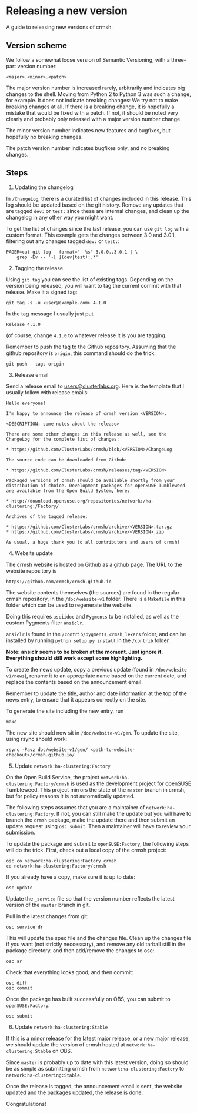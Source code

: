 # Releasing a new version

A guide to releasing new versions of crmsh.

## Version scheme

We follow a somewhat loose version of Semantic Versioning, with a
three-part version number:

    <major>.<minor>.<patch>

The major version number is increased rarely, arbitrarily and
indicates big changes to the shell. Moving from Python 2 to Python 3
was such a change, for example. It does not indicate breaking
changes: We try not to make breaking changes at all. If there is a
breaking change, it is hopefully a mistake that would be fixed with a
patch. If not, it should be noted very clearly and probably only
released with a major version number change.

The minor version number indicates new features and bugfixes, but
hopefully no breaking changes.

The patch version number indicates bugfixes only, and no breaking
changes.

## Steps

1. Updating the changelog

In `/ChangeLog`, there is a curated list of changes included in this
release. This log should be updated based on the git history. Remove
any updates that are tagged `dev:` or `test:` since these are internal
changes, and clean up the changelog in any other way you might want.

To get the list of changes since the last release, you can use `git
log` with a custom format. This example gets the changes between 3.0
and 3.0.1, filtering out any changes tagged `dev:` or `test:`:

    PAGER=cat git log --format="- %s" 3.0.0..3.0.1 | \
        grep -Ev -- '-[ ](dev|test):.*'

2. Tagging the release

Using `git tag` you can see the list of existing tags. Depending
on the version being released, you will want to tag the current commit
with that release. Make it a signed tag:

    git tag -s -u <user@example.com> 4.1.0

In the tag message I usually just put

    Release 4.1.0

(of course, change `4.1.0` to whatever release it is you are tagging.

Remember to push the tag to the Github repository. Assuming that the
github repository is `origin`, this command should do the trick:

    git push --tags origin


3. Release email

Send a release email to users@clusterlabs.org. Here is the template
that I usually follow with release emails:

```
Hello everyone!

I'm happy to announce the release of crmsh version <VERSION>.

<DESCRIPTION: some notes about the release>

There are some other changes in this release as well, see the
ChangeLog for the complete list of changes:

* https://github.com/ClusterLabs/crmsh/blob/<VERSION>/ChangeLog

The source code can be downloaded from Github:

* https://github.com/ClusterLabs/crmsh/releases/tag/<VERSION>

Packaged versions of crmsh should be available shortly from your
distribution of choice. Development packages for openSUSE Tumbleweed
are available from the Open Build System, here:

* http://download.opensuse.org/repositories/network:/ha-clustering:/Factory/

Archives of the tagged release:

* https://github.com/ClusterLabs/crmsh/archive/<VERSION>.tar.gz
* https://github.com/ClusterLabs/crmsh/archive/<VERSION>.zip

As usual, a huge thank you to all contributors and users of crmsh!

```

4. Website update

The crmsh website is hosted on Github as a github page. The URL to the
website repository is

    https://github.com/crmsh/crmsh.github.io

The website contents themselves (the sources) are found in the regular
crmsh repository, in the `/doc/website-v1` folder. There is a
`Makefile` in this folder which can be used to regenerate the
website.

Doing this requires `asciidoc` and `Pygments` to be installed, as well
as the custom Pygments filter `ansiclr`.

`ansiclr` is found in the `/contrib/pygments_crmsh_lexers` folder, and
can be installed by running `python setup.py install` in the
`/contrib` folder.

**Note: ansiclr seems to be broken at the moment. Just ignore
it. Everything should still work except some highlighting.**

To create the news update, copy a previous update (found in
`/doc/website-v1/news`), rename it to an appropriate name based on the
current date, and replace the contents based on the announcement
email.

Remember to update the title, author and date information at the top
of the news entry, to ensure that it appears correctly on the site.

To generate the site including the new entry, run

    make

The new site should now sit in `/doc/website-v1/gen`. To update the
site, using rsync should work:

    rsync -Pavz doc/website-v1/gen/ <path-to-website-checkout>/crmsh.github.io/

5. Update `network:ha-clustering:Factory`

On the Open Build Service, the project
`network:ha-clustering:Factory/crmsh` is used as the development
project for openSUSE Tumbleweed. This project mirrors the state of the
`master` branch in crmsh, but for policy reasons it is not
automatically updated.

The following steps assumes that you are a maintainer of
`network:ha-clustering:Factory`. If not, you can still make the update
but you will have to branch the `crmsh` package, make the update there
and then submit an update request using `osc submit`. Then a
maintainer will have to review your submission.

To update the package and submit to `openSUSE:Factory`, the following
steps will do the trick. First, check out a local copy of the crmsh
project:

    osc co network:ha-clustering:Factory crmsh
    cd network:ha-clustering:Factory/crmsh

If you already have a copy, make sure it is up to date:

    osc update

Update the `_service` file so that the version number reflects the
latest version of the `master` branch in git.

Pull in the latest changes from git:

    osc service dr

This will update the spec file and the changes file. Clean up the
changes file if you want (not strictly neccessary), and remove any old
tarball still in the package directory, and then add/remove the
changes to osc:

    osc ar

Check that everything looks good, and then commit:

    osc diff
    osc commit

Once the package has built successfully on OBS, you can submit to
`openSUSE:Factory`:

    osc submit

6. Update `network:ha-clustering:Stable`

If this is a minor release for the latest major release, or a new
major release, we should update the version of crmsh hosted at
`network:ha-clustering:Stable` on OBS.

Since `master` is probably up to date with this latest version, doing
so should be as simple as submitting crmsh from
`network:ha-clustering:Factory` to `network:ha-clustering:Stable`.

Once the release is tagged, the announcement email is sent, the
website updated and the packages updated, the release is done.

Congratulations!
